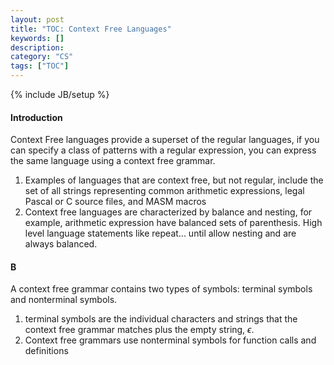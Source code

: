 ```yaml
---
layout: post
title: "TOC: Context Free Languages"
keywords: []
description: 
category: "CS" 
tags: ["TOC"]
---
```

{% include JB/setup %}

#### Introduction
Context Free languages provide a superset of the regular languages, if you can specify a class of
patterns with a regular expression, you can express the same language using a context free grammar.
1. Examples of languages that are context free, but not regular, include the set of all strings
   representing common arithmetic expressions, legal Pascal or C source files, and MASM macros
2. Context free languages are characterized by balance and nesting, for example, arithmetic
   expression have balanced sets of parenthesis. High level language statements like repeat... until
   allow nesting and are always balanced.


#### B
A context free grammar contains two types of symbols: terminal symbols and nonterminal symbols.
1. terminal symbols are the individual characters and strings that the context free grammar matches
   plus the empty string, $\epsilon$.
2. Context free grammars use nonterminal symbols for function calls and definitions

